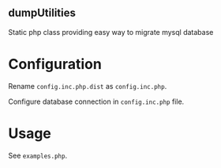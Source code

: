 dumpUtilities
-------------
Static php class providing easy way to migrate mysql database


Configuration
=============
Rename `config.inc.php.dist` as `config.inc.php`.

Configure database connection in `config.inc.php` file.

Usage
=====

See `examples.php`.